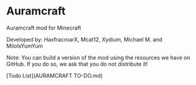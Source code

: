 <h1>Auramcraft</h1>
Auramcraft mod for Minecraft

Developed by: HaxfracroarX, Mcat12, Xydium, Michael M. and MiloIsYumYum

Note: You can build a version of the mod using the resources we have on GitHub. If you do so, we ask that you do not distribute it!

[Todo List](AURAMCRAFT TO-DO.md)
